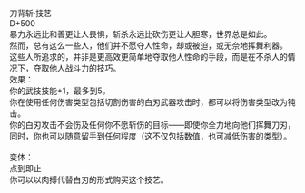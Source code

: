 <title>刀背斩·技艺</title>
<meta name="GENERATOR" content="WinCHM">
<meta http-equiv="Content-Type" content="text/html; charset=gb2312">
<br>刀背斩·技艺
<br>D+500
<br>暴力永远比和善更让人畏惧，斩杀永远比砍伤更让人胆寒，世界总是如此。
<br>然而，总有这么一些人，他们并不愿夺人性命，却或被迫，或无奈地挥舞利器。
<br>这些人所追求的，并非是更高效更简单地夺取他人性命的手段，而是在不杀人的情况下，夺取他人战斗力的技巧。
<br>效果：
<br>你的武技技能+1，最多到5。
<br>你在使用任何伤害类型包括切割伤害的白刃武器攻击时，都可以将伤害类型改为钝击。
<br>你的白刃攻击不会伤及任何你不愿斩伤的目标——即使你全力地向他们挥舞刀刃，同时，你也可以随意留手到任何程度（这不仅包括数值，也可减低伤害的类型）。
<br>
<br>变体：
<br>点到即止
<br>你可以以肉搏代替白刃的形式购买这个技艺。
<br>
<br>